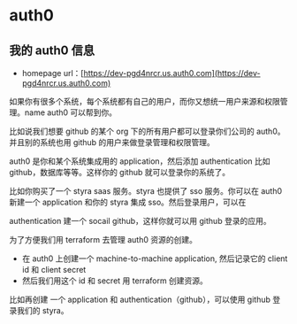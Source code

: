 # auth0

## 我的 auth0 信息

- homepage url：[https://dev-pgd4nrcr.us.auth0.com](https://dev-pgd4nrcr.us.auth0.com)

如果你有很多个系统，每个系统都有自己的用户，而你又想统一用户来源和权限管理。name auth0 可以帮到你。

比如说我们想要 github 的某个 org 下的所有用户都可以登录你们公司的 auth0。并且别的系统也用 github 的用户来做登录管理和权限管理。

auth0 是你和某个系统集成用的 application，然后添加 authentication 比如 github，数据库等等。这样你的 github 就可以登录你的系统了。 

比如你购买了一个 styra saas 服务。styra 也提供了 sso 服务。你可以在 auth0 新建一个 application 和你的 styra 集成 sso。然后登录用户，可以在 

authentication 建一个 socail github，这样你就可以用 github 登录的应用。



为了方便我们用 terraform 去管理 auth0 资源的创建。

- 在 auth0 上创建一个 machine-to-machine application, 然后记录它的 client id 和 client secret
- 然后我们用这个 id 和 secret 用 terraform 创建资源。



比如再创建 一个 application 和 authentication（github），可以使用 github 登录我们的 styra。 

